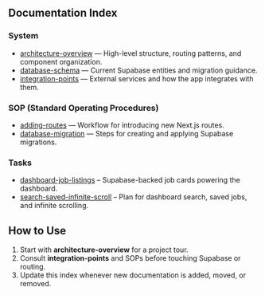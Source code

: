 ## Documentation Index

### System
- [architecture-overview](system/architecture-overview.md) — High-level structure, routing patterns, and component organization.
- [database-schema](system/database-schema.md) — Current Supabase entities and migration guidance.
- [integration-points](system/integration-points.md) — External services and how the app integrates with them.

### SOP (Standard Operating Procedures)
- [adding-routes](sop/adding-routes.md) — Workflow for introducing new Next.js routes.
- [database-migration](sop/database-migration.md) — Steps for creating and applying Supabase migrations.

### Tasks
- [dashboard-job-listings](tasks/dashboard-job-listings.md) – Supabase-backed job cards powering the dashboard.
- [search-saved-infinite-scroll](tasks/search-saved-infinite-scroll.md) – Plan for dashboard search, saved jobs, and infinite scrolling.

## How to Use
1. Start with **architecture-overview** for a project tour.
2. Consult **integration-points** and SOPs before touching Supabase or routing.
3. Update this index whenever new documentation is added, moved, or removed.

